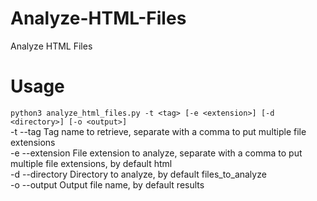# Analyze-HTML-Files
Analyze HTML Files

# Usage
`python3 analyze_html_files.py -t <tag> [-e <extension>] [-d <directory>] [-o <output>]`  
-t --tag         Tag name to retrieve, separate with a comma to put multiple file extensions  
-e --extension   File extension to analyze, separate with a comma to put multiple file extensions, by default html  
-d --directory   Directory to analyze, by default files_to_analyze  
-o --output      Output file name, by default results
